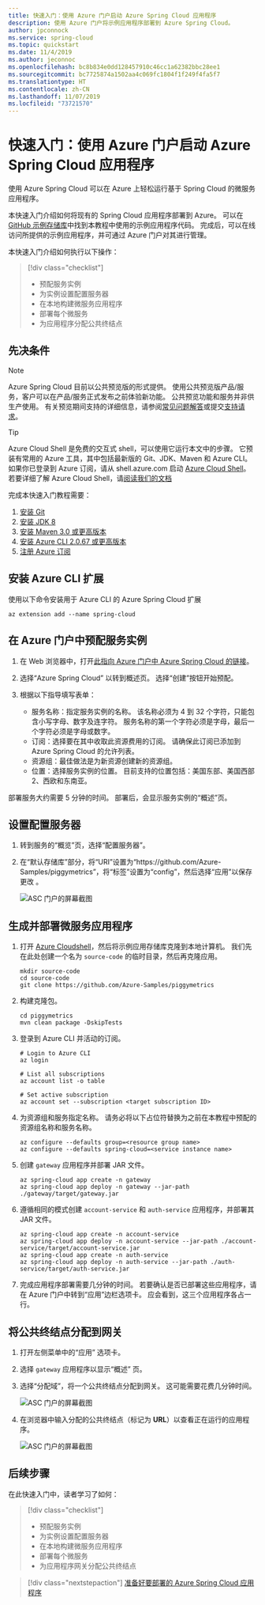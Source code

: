 ```yaml
---
title: 快速入门：使用 Azure 门户启动 Azure Spring Cloud 应用程序
description: 使用 Azure 门户将示例应用程序部署到 Azure Spring Cloud。
author: jpconnock
ms.service: spring-cloud
ms.topic: quickstart
ms.date: 11/4/2019
ms.author: jeconnoc
ms.openlocfilehash: bc8b834e0dd128457910c46cc1a62382bbc28ee1
ms.sourcegitcommit: bc7725874a1502aa4c069fc1804f1f249f4fa5f7
ms.translationtype: HT
ms.contentlocale: zh-CN
ms.lasthandoff: 11/07/2019
ms.locfileid: "73721570"
---
```

# <a name="quickstart-launch-an-azure-spring-cloud-application-using-the-azure-portal"></a>快速入门：使用 Azure 门户启动 Azure Spring Cloud 应用程序

使用 Azure Spring Cloud 可以在 Azure 上轻松运行基于 Spring Cloud 的微服务应用程序。

本快速入门介绍如何将现有的 Spring Cloud 应用程序部署到 Azure。  可以在 [GitHub 示例存储库](https://github.com/Azure-Samples/PiggyMetrics)中找到本教程中使用的示例应用程序代码。 完成后，可以在线访问所提供的示例应用程序，并可通过 Azure 门户对其进行管理。

本快速入门介绍如何执行以下操作：

> [!div class="checklist"]
> * 预配服务实例
> * 为实例设置配置服务器
> * 在本地构建微服务应用程序
> * 部署每个微服务
> * 为应用程序分配公共终结点

## <a name="prerequisites"></a>先决条件

>[!Note]
> Azure Spring Cloud 目前以公共预览版的形式提供。 使用公共预览版产品/服务，客户可以在产品/服务正式发布之前体验新功能。  公共预览功能和服务并非供生产使用。  有关预览期间支持的详细信息，请参阅[常见问题解答](https://azure.microsoft.com/support/faq/)或提交[支持请求](https://docs.microsoft.com/azure/azure-supportability/how-to-create-azure-support-request)。

>[!TIP]
> Azure Cloud Shell 是免费的交互式 shell，可以使用它运行本文中的步骤。  它预装有常用的 Azure 工具，其中包括最新版的 Git、JDK、Maven 和 Azure CLI。 如果你已登录到 Azure 订阅，请从 shell.azure.com 启动 [Azure Cloud Shell](https://shell.azure.com)。  若要详细了解 Azure Cloud Shell，请[阅读我们的文档](../cloud-shell/overview.md)

完成本快速入门教程需要：

1. [安装 Git](https://git-scm.com/)
2. [安装 JDK 8](https://docs.microsoft.com/java/azure/jdk/?view=azure-java-stable)
3. [安装 Maven 3.0 或更高版本](https://maven.apache.org/download.cgi)
4. [安装 Azure CLI 2.0.67 或更高版本](https://docs.microsoft.com/cli/azure/install-azure-cli?view=azure-cli-latest)
5. [注册 Azure 订阅](https://azure.microsoft.com/free/)

## <a name="install-the-azure-cli-extension"></a>安装 Azure CLI 扩展

使用以下命令安装用于 Azure CLI 的 Azure Spring Cloud 扩展

```Azure CLI
az extension add --name spring-cloud
```

## <a name="provision-a-service-instance-on-the-azure-portal"></a>在 Azure 门户中预配服务实例

1. 在 Web 浏览器中，打开[此指向 Azure 门户中 Azure Spring Cloud 的链接](https://ms.portal.azure.com/#create/Microsoft.AppPlatform)。

1. 选择“Azure Spring Cloud”  以转到概述页。 选择“创建”按钮开始预配。 

1. 根据以下指导填写表单：
    - 服务名称：指定服务实例的名称。  该名称必须为 4 到 32 个字符，只能包含小写字母、数字及连字符。  服务名称的第一个字符必须是字母，最后一个字符必须是字母或数字。
    - 订阅：选择要在其中收取此资源费用的订阅。  请确保此订阅已添加到 Azure Spring Cloud 的允许列表。
    - 资源组：最佳做法是为新资源创建新的资源组。
    - 位置：选择服务实例的位置。 目前支持的位置包括：美国东部、美国西部 2、西欧和东南亚。
    
部署服务大约需要 5 分钟的时间。  部署后，会显示服务实例的“概述”页。 

## <a name="set-up-your-configuration-server"></a>设置配置服务器

1. 转到服务的“概览”页，选择“配置服务器”。  

1. 在“默认存储库”部分，将“URI”设置为“https\://github.com/Azure-Samples/piggymetrics”，将“标签”设置为“config”，然后选择“应用”以保存更改     。

    ![ASC 门户的屏幕截图](media/spring-cloud-tutorial-config-server/portal-config-server.png)

## <a name="build-and-deploy-microservice-applications"></a>生成并部署微服务应用程序

1. 打开 [Azure Cloudshell](https://shell.azure.com)，然后将示例应用存储库克隆到本地计算机。  我们先在此处创建一个名为 `source-code` 的临时目录，然后再克隆应用。

    ```azurecli
    mkdir source-code
    cd source-code
    git clone https://github.com/Azure-Samples/piggymetrics
    ```

1. 构建克隆包。

    ```azurecli
    cd piggymetrics
    mvn clean package -DskipTests
    ```

1. 登录到 Azure CLI 并活动的订阅。

    ```azurecli
    # Login to Azure CLI
    az login

    # List all subscriptions
    az account list -o table

    # Set active subscription
    az account set --subscription <target subscription ID>
    ```

1. 为资源组和服务指定名称。 请务必将以下占位符替换为之前在本教程中预配的资源组名称和服务名称。

    ```azurecli
    az configure --defaults group=<resource group name>
    az configure --defaults spring-cloud=<service instance name>
    ```

1. 创建 `gateway` 应用程序并部署 JAR 文件。

    ```azurecli
    az spring-cloud app create -n gateway
    az spring-cloud app deploy -n gateway --jar-path ./gateway/target/gateway.jar
    ```

1. 遵循相同的模式创建 `account-service` 和 `auth-service` 应用程序，并部署其 JAR 文件。

    ```azurecli
    az spring-cloud app create -n account-service
    az spring-cloud app deploy -n account-service --jar-path ./account-service/target/account-service.jar
    az spring-cloud app create -n auth-service
    az spring-cloud app deploy -n auth-service --jar-path ./auth-service/target/auth-service.jar
    ```

1. 完成应用程序部署需要几分钟的时间。 若要确认是否已部署这些应用程序，请在 Azure 门户中转到“应用”边栏选项卡。  应会看到，这三个应用程序各占一行。

## <a name="assign-a-public-endpoint-to-gateway"></a>将公共终结点分配到网关

1. 打开左侧菜单中的“应用”  选项卡。

1. 选择 `gateway` 应用程序以显示“概述”  页。

1. 选择“分配域”，将一个公共终结点分配到网关。  这可能需要花费几分钟时间。

    ![ASC 门户的屏幕截图](media/spring-cloud-quickstart-launch-app-portal/portal-endpoint.png)

1. 在浏览器中输入分配的公共终结点（标记为 **URL**）以查看正在运行的应用程序。

    ![ASC 门户的屏幕截图](media/spring-cloud-quickstart-launch-app-portal/sample-app.png)


## <a name="next-steps"></a>后续步骤

在此快速入门中，读者学习了如何：

> [!div class="checklist"]
> * 预配服务实例
> * 为实例设置配置服务器
> * 在本地构建微服务应用程序
> * 部署每个微服务
> * 为应用程序网关分配公共终结点

> [!div class="nextstepaction"]
> [准备好要部署的 Azure Spring Cloud 应用程序](spring-cloud-tutorial-prepare-app-deployment.md)
